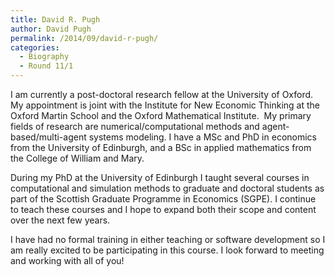 ```yaml
---
title: David R. Pugh
author: David Pugh
permalink: /2014/09/david-r-pugh/
categories:
  - Biography
  - Round 11/1
---
```

I am currently a post-doctoral research fellow at the University of Oxford. My appointment is joint with the Institute for New Economic Thinking at the Oxford Martin School and the Oxford Mathematical Institute.  My primary fields of research are numerical/computational methods and agent-based/multi-agent systems modeling. I have a MSc and PhD in economics from the University of Edinburgh, and a BSc in applied mathematics from the College of William and Mary.

During my PhD at the University of Edinburgh I taught several courses in computational and simulation methods to graduate and doctoral students as part of the Scottish Graduate Programme in Economics (SGPE). I continue to teach these courses and I hope to expand both their scope and content over the next few years.

I have had no formal training in either teaching or software development so I am really excited to be participating in this course. I look forward to meeting and working with all of you!
